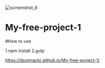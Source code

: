 ![screenshot_6](https://user-images.githubusercontent.com/38918561/49807311-08b89a80-fd5a-11e8-849a-1482efa9e767.png)



# My-free-project-1


#How to use

1.npm install
2.gulp

https://dsremacki.github.io/My-free-project-1/
